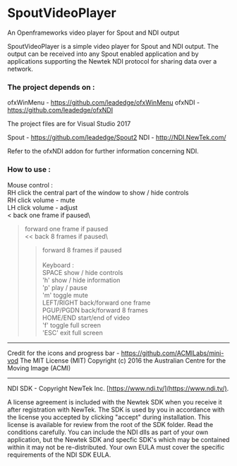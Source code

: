 # SpoutVideoPlayer
An Openframeworks video player for Spout and NDI output

SpoutVideoPlayer is a simple video player for Spout and NDI output. The output can be received into any Spout enabled application and by applications supporting the Newtek NDI protocol for sharing data over a network.

### The project depends on :

ofxWinMenu - https://github.com/leadedge/ofxWinMenu
ofxNDI - https://github.com/leadedge/ofxNDI

The project files are for Visual Studio 2017

Spout - https://github.com/leadedge/Spout2
NDI - http://NDI.NewTek.com/

Refer to the ofxNDI addon for further information concerning NDI.

### How to use :

Mouse control :\
RH click the central part of the window to show / hide controls\
RH click volume - mute\
LH click volume - adjust\
< back one frame if paused\
> forward one frame if paused\
<< back 8 frames if paused\
>> forward 8 frames if paused\
\
Keyboard :\
  SPACE	show / hide controls\
  'h'	show / hide information\
  'p'	play / pause\
  'm'	toggle mute\
  LEFT/RIGHT	back/forward one frame\
  PGUP/PGDN	back/forward 8 frames\
  HOME/END	start/end of video\
  'f'	toggle full screen\
  'ESC'	exit full screen

----------------------
Credit for the icons and progress bar - https://github.com/ACMILabs/mini-vod
The MIT License (MIT)
Copyright (c) 2016 the Australian Centre for the Moving Image (ACMI)

----------------------
NDI SDK - Copyright NewTek Inc. [https://www.ndi.tv/](https://www.ndi.tv/).

A license agreement is included with the Newtek SDK when you receive it after registration with NewTek.
The SDK is used by you in accordance with the license you accepted by clicking "accept" during installation. This license is available for review from the root of the SDK folder.
Read the conditions carefully. You can include the NDI dlls as part of your own application, but the Newtek SDK and specfic SDK's which may be contained within it may not be re-distributed.
Your own EULA must cover the specific requirements of the NDI SDK EULA.




